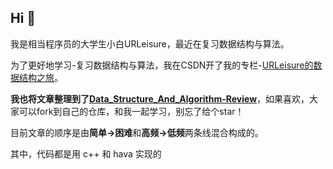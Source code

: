 ## Hi 👋
我是相当程序员的大学生小白URLeisure，最近在复习数据结构与算法。

为了更好地学习-复习数据结构与算法，我在CSDN开了我的专栏-[URLeisure的数据结构之旅](https://blog.csdn.net/weixin_50564032/category_11588008.html?spm=1001.2014.3001.5482)。

**我也将文章整理到了[Data_Structure_And_Algorithm-Review](https://github.com/URLeisure/Data_Structure_And_Algorithm-Review)**，如果喜欢，大家可以fork到自己的仓库，和我一起学习，别忘了给个star！

目前文章的顺序是由**简单->困难**和**高频->低频**两条线混合构成的。

其中，代码都是用 c++ 和 hava 实现的

## 



<!--
**URLeisure/URLeisure** is a ✨ _special_ ✨ repository because its `README.md` (this file) appears on your GitHub profile.

Here are some ideas to get you started:

- 🔭 I’m currently working on ...
- 🌱 I’m currently learning ...
- 👯 I’m looking to collaborate on ...
- 🤔 I’m looking for help with ...
- 💬 Ask me about ...
- 📫 How to reach me: ...
- 😄 Pronouns: ...
- ⚡ Fun fact: ...
-->
